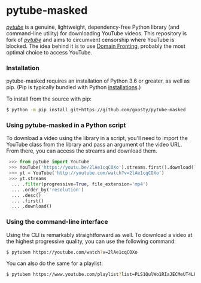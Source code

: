 # pytube-masked

[*pytube*](https://github.com/pytube/pytube) is a genuine, lightweight, dependency-free Python library (and command-line utility) for downloading YouTube videos.
This repository is fork of [*pytube*](https://github.com/pytube/pytube) and aims to circumvent censorship where YouTube is blocked. The idea behind it is to use [Domain Fronting](https://en.wikipedia.org/wiki/Domain_fronting), probably the most optimal choice to access YouTube.

### Installation

pytube-masked requires an installation of Python 3.6 or greater, as well as pip. (Pip is typically bundled with Python [installations](https://python.org/downloads).)

To install from the source with pip:

```bash
$ python -m pip install git+https://github.com/gxosty/pytube-masked
```

### Using pytube-masked in a Python script

To download a video using the library in a script, you'll need to import the YouTube class from the library and pass an argument of the video URL. From there, you can access the streams and download them.

```python
 >>> from pytube import YouTube
 >>> YouTube('https://youtu.be/2lAe1cqCOXo').streams.first().download()
 >>> yt = YouTube('http://youtube.com/watch?v=2lAe1cqCOXo')
 >>> yt.streams
  ... .filter(progressive=True, file_extension='mp4')
  ... .order_by('resolution')
  ... .desc()
  ... .first()
  ... .download()
```

### Using the command-line interface

Using the CLI is remarkably straightforward as well. To download a video at the highest progressive quality, you can use the following command:
```bash
$ pytubem https://youtube.com/watch?v=2lAe1cqCOXo
```

You can also do the same for a playlist:
```bash
$ pytubem https://www.youtube.com/playlist?list=PLS1QulWo1RIaJECMeUT4LFwJ-ghgoSH6n
```
